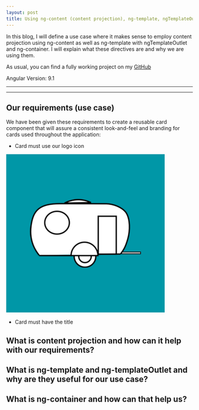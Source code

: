 ```yaml
---
layout: post
title: Using ng-content (content projection), ng-template, ngTemplateOutlet and ng-container with for a reusable component use case and nice example code
---
```


In this blog, I will define a use case where it makes sense to employ content projection using ng-content as well as ng-template with ngTemplateOutlet and ng-container.   I will explain what these directives are and why we are using them.  

As usual, you can find a fully working project on my [GitHub](https://github.com/DaveStaudenmaier/content-projection)

Angular Version: 9.1

----
****

## Our requirements (use case)

We have been given these requirements to create a reusable card component that will assure a consistent look-and-feel and branding for cards used throughout the application:
- Card must use our logo icon

![logo](/images/blog/content-projection/logo.png)

- Card must have the title
## What is content projection and how can it help with our requirements?

## What is ng-template and ng-templateOutlet and why are they useful for our use case?

## What is ng-container and how can that help us?


